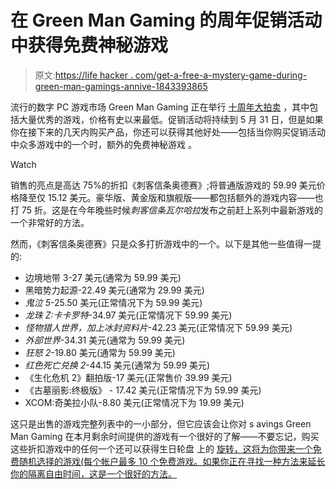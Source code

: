 # 在 Green Man Gaming 的周年促销活动中获得免费神秘游戏

> 原文:[https://life hacker . com/get-a-free-a-mystery-game-during-green-man-gamings-annive-1843393865](https://lifehacker.com/get-a-free-mystery-game-during-green-man-gamings-annive-1843393865)

流行的数字 PC 游戏市场 Green Man Gaming 正在举行 [十周年大拍卖](https://www.greenmangaming.com/hot-deals/) ，其中包括大量优秀的游戏，价格有史以来最低。促销活动将持续到 5 月 31 日，但是如果你在接下来的几天内购买产品，你还可以获得其他好处——包括当你购买促销活动中众多游戏中的一个时，额外的免费神秘游戏 。

Watch

销售的亮点是高达 75%的折扣《刺客信条奥德赛》;将普通版游戏的 59.99 美元价格降至仅 15.12 美元。豪华版、黄金版和旗舰版——都包括额外的游戏内容——也打 75 折。这是在今年晚些时候*刺客信条瓦尔哈拉*发布之前赶上系列中最新游戏的一个非常好的方法。

然而，《刺客信条奥德赛》只是众多打折游戏中的一个。以下是其他一些值得一提的:

*   边境地带 3-27 美元(通常为 59.99 美元)
*   黑暗势力起源-22.49 美元(通常为 29.99 美元)
*   *鬼泣 5*-25.50 美元(正常情况下为 59.99 美元)
*   *龙珠 Z:卡卡罗特*-34.97 美元(正常情况下 59.99 美元)
*   *怪物猎人世界，*加上*冰封资料片*-42.23 美元(正常情况下 59.99 美元)
*   *外部世界*-34.31 美元(通常为 59.99 美元)
*   *狂怒 2*-19.80 美元(通常为 59.99 美元)
*   *红色死亡兑换 2*-44.15 美元(通常为 59.99 美元)
*   《生化危机 2》翻拍版-17 美元(正常售价 39.99 美元)
*   《古墓丽影:终极版》 - 17.42 美元(正常情况下为 59.99 美元)
*   XCOM:奇美拉小队-8.80 美元(正常情况下为 19.99 美元)

这只是出售的游戏完整列表中的一小部分，但它应该会让你对 s avings Green Man Gaming 在本月剩余时间提供的游戏有一个很好的了解——不要忘记，购买这些折扣游戏中的任何一个还可以获得生日轮盘 上的 [旋转，这将为你带来一个免费随机选择的游戏(每个帐户最多 10 个免费游戏。如果你正在寻找一种方法来延长你的隔离自由时间，这是一个很好的方法。](https://www.greenmangaming.com/hot-deals/10th-birthday-wheel/)